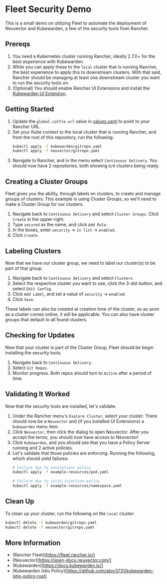 # Fleet Security Demo

This is a small demo on utilizing Fleet to automate the deployment of Neuvector and Kubewarden, a few of the security tools from Rancher.

## Prereqs

1. You need a Kubernetes cluster running Rancher, ideally 2.7.0+ for the best experience with Kubewarden.
2. While you can apply these to the `local` cluster that is running Rancher, the best experience to apply this to downstream clusters. With that said, Rancher should be managing at least one downstream cluster you want to run the security tools on.
3. (Optional) You should enable Rancher UI Extensions and install the [Kubewarden UI Extension](https://github.com/kubewarden/ui#install).

## Getting Started

1. Update the `global.cattle.url` value in [values.yaml](neuvector/core/values.yaml) to point to your Rancher URL.
2. Set your Kube context to the local cluster that is running Rancher, and from the root of this repository, run the following:
   ```bash
   kubectl apply -f kubewarden/gitrepo.yaml
   kubectl apply -f neuvector/gitrepo.yaml
   ```
3. Navigate to Rancher, and in the menu select `Continuous Delivery`. You should now have 2 repositories, both showing `0/0` clusters being ready.

## Creating a Cluster Groups

Fleet gives you the ability, through labels on clusters, to create and manage groups of clusters. This example is using Cluster Groups, so we'll need to make a Cluster Group for our clusters.

1. Navigate back to `Continuous Delivery` and select `Cluster Groups`. Click `Create` in the upper-right.
2. Type `secured` as the name, and click `Add Rule`.
3. In the boxes, enter `security` -> `in list` -> `enabled`.
4. Click `Create`.

## Labeling Clusters

Now that we have our cluster group, we need to label our cluster(s) to be part of that group.

1. Navigate back to `Continuous Delivery` and select `Clusters`.
2. Select the respective cluster you want to use, click the 3-dot button, and select `Edit Config`.
3. Click `Add Label`, and set a value of `security` -> `enabled`.
4. Click `Save`.

These labels can also be created at creation time of the cluster, so as soon as a cluster comes online, it will be applicable. You can also have cluster groups that default to all found clusters.

## Checking for Updates

Now that your cluster is part of the Cluster Group, Fleet should be begin installing the security tools.

1. Navigate back to `Continuous Delivery`.
2. Select `Git Repos`.
3. Monitor progress. Both repos should turn to `Active` after a period of time.

## Validating It Worked

Now that the security tools are installed, let's validate.

1. Under the Rancher menu's `Explore Cluster`, select your cluster. There should now be a `Neuvector` and (if you installed UI Extensions) a `Kubewarden` menu item.
2. Click `Neuvector`, then click the dialog to open Neuvector. After you accept the terms, you should now have access to Neuvector!
3. Click `Kubewarden`, and you should see that you have a Policy Server running and 2 active policies.
4. Let's validate that those policies are enforcing. Running the following, which should yield failures:
   ```bash
   # Failure due to annotations policy
   kubectl apply -f example-resources/pod.yaml

   # Failure due to istio-injection policy
   kubectl apply -f example-resources/namespace.yaml
   ```

## Clean Up

To clean up your cluster, run the following on the `local` cluster:
   ```bash
   kubectl delete -f kubewarden/gitrepo.yaml
   kubectl delete -f neuvector/gitrepo.yaml
   ```

## More Information

* (Rancher Fleet)[https://fleet.rancher.io/]
* (Neuvector)[https://open-docs.neuvector.com/]
* (Kubewarden)[https://docs.kubewarden.io/]
* (Kubewarden Istio Policy)[https://github.com/atoy3731/kubewarden-istio-policy-rust]